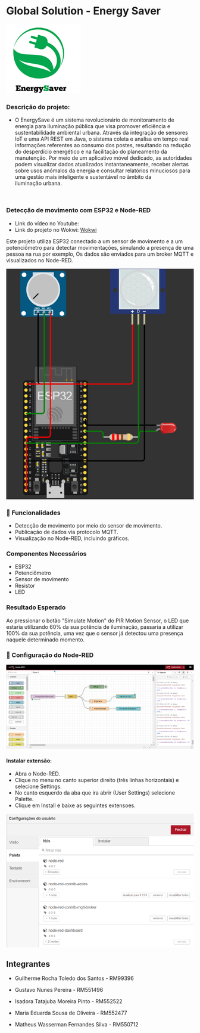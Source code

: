 # Global Solution - Energy Saver

<img src="img/Logo%20GS.jpg" alt="Logo GS" width="200">

### Descrição do projeto: <br>

- O EnergySave é um sistema revolucionário de monitoramento de energia para iluminação pública que visa promover eficiência e sustentabilidade ambiental urbana. Através da integração de sensores IoT e uma API REST em Java, o sistema coleta e analisa em tempo real informações referentes ao consumo dos postes, resultando na redução do desperdício energético e na facilitação do planeamento da manutenção. Por meio de um aplicativo móvel dedicado, as autoridades podem visualizar dados atualizados instantaneamente, receber alertas sobre usos anómalos da energia e consultar relatórios minuciosos para uma gestão mais inteligente e sustentável no âmbito da iluminação urbana.
<br>

### Detecção de movimento com ESP32 e Node-RED

- Link do vídeo no Youtube:
- Link do projeto no Wokwi: <a href="https://wokwi.com/projects/415226947604233217">Wokwi</a>

Este projeto utiliza ESP32 conectado a um sensor de movimento e a um potenciômetro para detectar movimentações, simulando a presença de uma pessoa na rua por exemplo, Os dados são enviados para um broker MQTT e visualizados no Node-RED.

![Circuito](img/Circuito.png)

### 🚀 Funcionalidades

- Detecção de movimento por meio do sensor de movimento.
- Publicação de dados via protocolo MQTT.
- Visualização no Node-RED, incluindo gráficos.

### Componentes Necessários
- ESP32
- Potenciômetro
- Sensor de movimento
- Resistor
- LED

### Resultado Esperado

Ao pressionar o botão "Simulate Motion" do PIR Motion Sensor, o LED que estaria utilizando 60% da sua potência de iluminação, passaria a utilizar 100% da sua potência, uma vez que o sensor já detectou uma presença naquele determinado momento.

### 📌 Configuração do Node-RED

![Node-RED](img/Node%20Red.png)

#### Instalar extensão:

- Abra o Node-RED.
- Clique no menu no canto superior direito (três linhas horizontais) e selecione Settings.
- No canto esquerdo da aba que ira abrir (User Settings) selecione Palette.
- Clique em Install e baixe as seguintes extensoes.

![Paletas](img/Paletas.png)

## Integrantes
- Guilherme Rocha Toledo dos Santos - RM99396
  <br>
  
- Gustavo Nunes Pereira - RM551496
  <br>
  
- Isadora Tatajuba Moreira Pinto - RM552522
  <br>
   
- Maria Eduarda Sousa de Oliveira - RM552477
  <br>
  
- Matheus Wasserman Fernandes Silva - RM550712
  <br>
